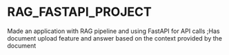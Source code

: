 # RAG_FASTAPI_PROJECT
Made an application with RAG pipeline and using FastAPI for API calls ;Has document upload feature and answer based on the context provided by the document 
